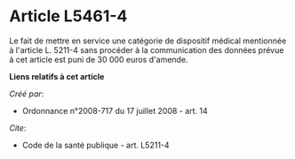 # Article L5461-4

Le fait de mettre en service une catégorie de dispositif médical mentionnée à l'article L. 5211-4 sans procéder à la
communication des données prévue à cet article est puni de 30 000 euros d'amende.

**Liens relatifs à cet article**

_Créé par_:

  - Ordonnance n°2008-717 du 17 juillet 2008 - art. 14

_Cite_:

  - Code de la santé publique - art. L5211-4
